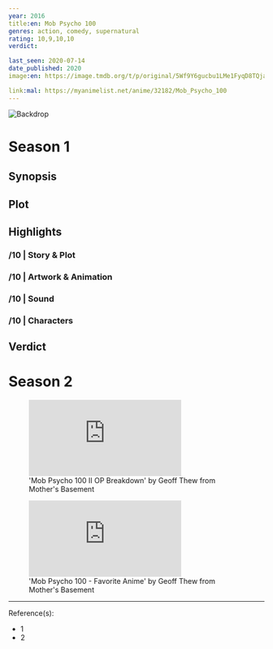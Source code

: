 ```yaml
---
year: 2016
title:en: Mob Psycho 100
genres: action, comedy, supernatural
rating: 10,9,10,10
verdict:

last_seen: 2020-07-14
date_published: 2020
image:en: https://image.tmdb.org/t/p/original/5Wf9Y6gucbu1LMe1FyqD8TQjaNM.jpg

link:mal: https://myanimelist.net/anime/32182/Mob_Psycho_100
---
```


![Backdrop]()

<!-- SEASON DIVIDER -->
# Season 1

## Synopsis

## Plot

## Highlights

### /10 | Story & Plot

### /10 | Artwork & Animation

### /10 | Sound

### /10 | Characters

## Verdict

<!-- SPOILERS -->

<!-- SEASON DIVIDER -->
# Season 2

<!-- SPOILERS -->

<figure class="youtube">
    <div>
        <iframe src="https://www.youtube-nocookie.com/embed/psQY-6KjyIA" frameborder="0" allow="accelerometer; autoplay; encrypted-media; gyroscope; picture-in-picture" allowfullscreen></iframe>
    </div>
    <figcaption>
    'Mob Psycho 100 II OP Breakdown' by Geoff Thew from Mother's Basement
    </figcaption>
</figure>

<!-- CLOSING -->

<figure class="youtube">
    <div>
        <iframe src="https://www.youtube-nocookie.com/embed/k-DyIWF0h-8" frameborder="0" allow="accelerometer; autoplay; encrypted-media; gyroscope; picture-in-picture" allowfullscreen></iframe>
    </div>
    <figcaption>
    'Mob Psycho 100 - Favorite Anime' by Geoff Thew from Mother's Basement
    </figcaption>
</figure>

---
Reference(s):

- 1
- 2
